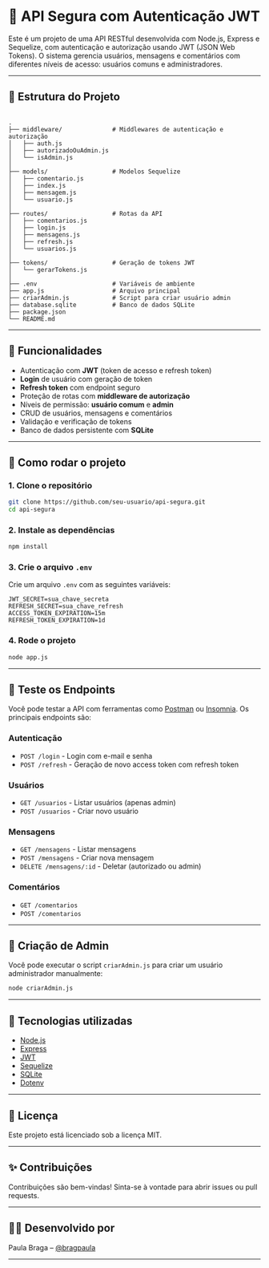 # 🔐 API Segura com Autenticação JWT

Este é um projeto de uma API RESTful desenvolvida com Node.js, Express e Sequelize, com autenticação e autorização usando JWT (JSON Web Tokens). O sistema gerencia usuários, mensagens e comentários com diferentes níveis de acesso: usuários comuns e administradores.

---

## 🧱 Estrutura do Projeto

```

.
├── middleware/              # Middlewares de autenticação e autorização
│   ├── auth.js
│   ├── autorizadoOuAdmin.js
│   └── isAdmin.js
│
├── models/                  # Modelos Sequelize
│   ├── comentario.js
│   ├── index.js
│   ├── mensagem.js
│   └── usuario.js
│
├── routes/                  # Rotas da API
│   ├── comentarios.js
│   ├── login.js
│   ├── mensagens.js
│   ├── refresh.js
│   └── usuarios.js
│
├── tokens/                  # Geração de tokens JWT
│   └── gerarTokens.js
│
├── .env                     # Variáveis de ambiente
├── app.js                   # Arquivo principal
├── criarAdmin.js            # Script para criar usuário admin
├── database.sqlite          # Banco de dados SQLite
├── package.json
└── README.md

````

---

## 🔑 Funcionalidades

- Autenticação com **JWT** (token de acesso e refresh token)
- **Login** de usuário com geração de token
- **Refresh token** com endpoint seguro
- Proteção de rotas com **middleware de autorização**
- Níveis de permissão: **usuário comum** e **admin**
- CRUD de usuários, mensagens e comentários
- Validação e verificação de tokens
- Banco de dados persistente com **SQLite**

---

## 🚀 Como rodar o projeto

### 1. Clone o repositório

```bash
git clone https://github.com/seu-usuario/api-segura.git
cd api-segura
````

### 2. Instale as dependências

```bash
npm install
```

### 3. Crie o arquivo `.env`

Crie um arquivo `.env` com as seguintes variáveis:

```env
JWT_SECRET=sua_chave_secreta
REFRESH_SECRET=sua_chave_refresh
ACCESS_TOKEN_EXPIRATION=15m
REFRESH_TOKEN_EXPIRATION=1d
```

### 4. Rode o projeto

```bash
node app.js
```

---

## 🧪 Teste os Endpoints

Você pode testar a API com ferramentas como [Postman](https://www.postman.com/) ou [Insomnia](https://insomnia.rest/). Os principais endpoints são:

### Autenticação

* `POST /login` - Login com e-mail e senha
* `POST /refresh` - Geração de novo access token com refresh token

### Usuários

* `GET /usuarios` - Listar usuários (apenas admin)
* `POST /usuarios` - Criar novo usuário

### Mensagens

* `GET /mensagens` - Listar mensagens
* `POST /mensagens` - Criar nova mensagem
* `DELETE /mensagens/:id` - Deletar (autorizado ou admin)

### Comentários

* `GET /comentarios`
* `POST /comentarios`

---

## 👤 Criação de Admin

Você pode executar o script `criarAdmin.js` para criar um usuário administrador manualmente:

```bash
node criarAdmin.js
```

---

## 📌 Tecnologias utilizadas

* [Node.js](https://nodejs.org/)
* [Express](https://expressjs.com/)
* [JWT](https://jwt.io/)
* [Sequelize](https://sequelize.org/)
* [SQLite](https://www.sqlite.org/index.html)
* [Dotenv](https://github.com/motdotla/dotenv)

---

## 📄 Licença

Este projeto está licenciado sob a licença MIT.

---

## ✨ Contribuições

Contribuições são bem-vindas! Sinta-se à vontade para abrir issues ou pull requests.

---

## 🙋‍♀️ Desenvolvido por

Paula Braga – [@bragpaula](https://github.com/bragpaula)

---

